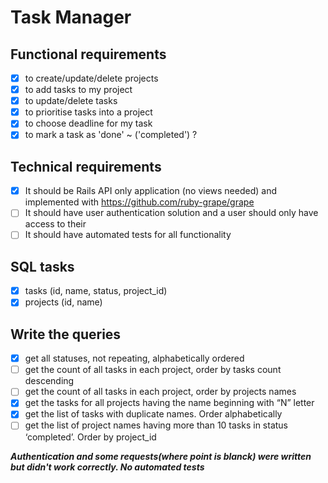 # Task Manager

Functional requirements
---------------
- [x] to create/update/delete projects
- [x] to add tasks to my project
- [x] to update/delete tasks
- [x] to prioritise tasks into a project
- [x] to choose deadline for my task
- [x] to mark a task as 'done' ~ ('completed') ?

Technical requirements
---------------
- [x] It should be Rails API only application (no views needed) and implemented with https://github.com/ruby-grape/grape
- [ ] It should have user authentication solution and a user should only have access to their
- [ ] It should have automated tests for all functionality

SQL tasks
---------------
- [x] tasks (id, name, status, project_id)
- [x] projects (id, name)

Write the queries
---------------
- [x] get all statuses, not repeating, alphabetically ordered 
- [ ] get the count of all tasks in each project, order by tasks count descending
- [ ] get the count of all tasks in each project, order by projects names
- [x] get the tasks for all projects having the name beginning with “N” letter
- [x] get the list of tasks with duplicate names. Order alphabetically
- [ ] get the list of project names having more than 10 tasks in status ‘completed’. Order by project_id

***Authentication and some requests(where point is blanck) were written but didn't work correctly. No automated tests***
